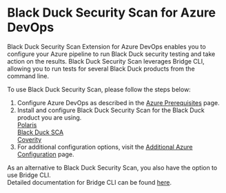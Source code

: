 # Black Duck Security Scan for Azure DevOps

Black Duck Security Scan Extension for Azure DevOps enables you to configure your Azure pipeline to run Black Duck security testing and take action on the results.
Black Duck Security Scan leverages Bridge CLI, allowing you to run tests for several Black Duck products from the command line.

To use Black Duck Security Scan, please follow the steps below:

1. Configure Azure DevOps as described in the [Azure Prerequisites](https://documentation.blackduck.com/bundle/bridge/page/documentation/c_azure-prerequisites.html) page.
2. Install and configure Black Duck Security Scan for the Black Duck product you are using. <br/>
[Polaris](https://documentation.blackduck.com/bundle/bridge/page/documentation/c_azure-with-polaris.html) <br/>
[Black Duck SCA](https://documentation.blackduck.com/bundle/bridge/page/documentation/c_azure-with-blackduck.html)  <br/>
[Coverity](https://documentation.blackduck.com/bundle/bridge/page/documentation/c_azure-with-coverity.html) <br/>
3. For additional configuration options, visit the [Additional Azure Configuration](https://documentation.blackduck.com/bundle/bridge/page/documentation/c_additional-azure-parameters.html) page.

As an alternative to Black Duck Security Scan, you also have the option to use Bridge CLI. <br/>
Detailed documentation for Bridge CLI can be found [here](https://documentation.blackduck.com/bundle/bridge/page/documentation/c_overview.html).
